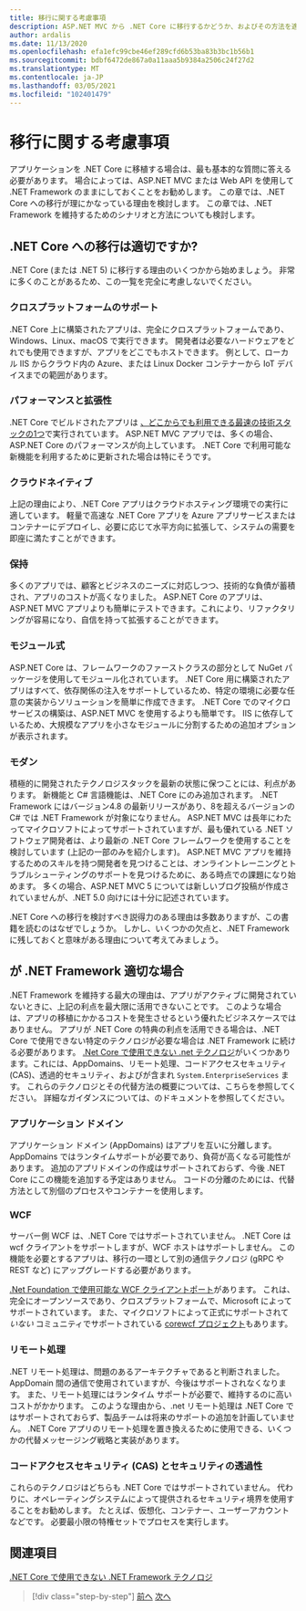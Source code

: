```yaml
---
title: 移行に関する考慮事項
description: ASP.NET MVC から .NET Core に移行するかどうか、およびその方法を適切に判断するために、チームは何を知る必要がありますか。
author: ardalis
ms.date: 11/13/2020
ms.openlocfilehash: efa1efc99cbe46ef289cfd6b53ba83b3bc1b56b1
ms.sourcegitcommit: bdbf6472de867a0a11aaa5b9384a2506c24f27d2
ms.translationtype: MT
ms.contentlocale: ja-JP
ms.lasthandoff: 03/05/2021
ms.locfileid: "102401479"
---
```

# <a name="migration-considerations"></a>移行に関する考慮事項

アプリケーションを .NET Core に移植する場合は、最も基本的な質問に答える必要があります。 場合によっては、ASP.NET MVC または Web API を使用して .NET Framework のままにしておくことをお勧めします。 この章では、.NET Core への移行が理にかなっている理由を検討します。 この章では、.NET Framework を維持するためのシナリオと方法についても検討します。

## <a name="is-migration-to-net-core-appropriate"></a>.NET Core への移行は適切ですか?

.NET Core (または .NET 5) に移行する理由のいくつかから始めましょう。 非常に多くのことがあるため、この一覧を完全に考慮しないでください。

### <a name="cross-platform-support"></a>クロスプラットフォームのサポート

.NET Core 上に構築されたアプリは、完全にクロスプラットフォームであり、Windows、Linux、macOS で実行できます。 開発者は必要なハードウェアをどれでも使用できますが、アプリをどこでもホストできます。 例として、ローカル IIS からクラウド内の Azure、または Linux Docker コンテナーから IoT デバイスまでの範囲があります。

### <a name="performance-and-scalability"></a>パフォーマンスと拡張性

.NET Core でビルドされたアプリは [、どこからでも利用できる最速の技術スタックの1つ](https://www.techempower.com/benchmarks/#hw=ph&test=plaintext)で実行されています。 ASP.NET MVC アプリでは、多くの場合、ASP.NET Core のパフォーマンスが向上しています。 .NET Core で利用可能な新機能を利用するために更新された場合は特にそうです。

### <a name="cloud-native"></a>クラウドネイティブ

上記の理由により、.NET Core アプリはクラウドホスティング環境での実行に適しています。 軽量で高速な .NET Core アプリを Azure アプリサービスまたはコンテナーにデプロイし、必要に応じて水平方向に拡張して、システムの需要を即座に満たすことができます。

### <a name="maintainable"></a>保持

多くのアプリでは、顧客とビジネスのニーズに対応しつつ、技術的な負債が蓄積され、アプリのコストが高くなりました。 ASP.NET Core のアプリは、ASP.NET MVC アプリよりも簡単にテストできます。これにより、リファクタリングが容易になり、自信を持って拡張することができます。

### <a name="modular"></a>モジュール式

ASP.NET Core は、フレームワークのファーストクラスの部分として NuGet パッケージを使用してモジュール化されています。 .NET Core 用に構築されたアプリはすべて、依存関係の注入をサポートしているため、特定の環境に必要な任意の実装からソリューションを簡単に作成できます。 .NET Core でのマイクロサービスの構築は、ASP.NET MVC を使用するよりも簡単です。 IIS に依存しているため、大規模なアプリを小さなモジュールに分割するための追加オプションが表示されます。

### <a name="modern"></a>モダン

積極的に開発されたテクノロジスタックを最新の状態に保つことには、利点があります。 新機能と C# 言語機能は、.NET Core にのみ追加されます。 .NET Framework にはバージョン4.8 の最新リリースがあり、8を超えるバージョンの C# では .NET Framework が対象になりません。 ASP.NET MVC は長年にわたってマイクロソフトによってサポートされていますが、最も優れている .NET ソフトウェア開発者は、より最新の .NET Core フレームワークを使用することを検討しています (上記の一部のみを紹介します)。 ASP.NET MVC アプリを維持するためのスキルを持つ開発者を見つけることは、オンライントレーニングとトラブルシューティングのサポートを見つけるために、ある時点での課題になり始めます。 多くの場合、ASP.NET MVC 5 については新しいブログ投稿が作成されていませんが、.NET 5.0 向けには十分に記述されています。

.NET Core への移行を検討すべき説得力のある理由は多数ありますが、この書籍を読むのはなぜでしょうか。 しかし、いくつかの欠点と、.NET Framework に残しておくと意味がある理由について考えてみましょう。

## <a name="when-is-net-framework-appropriate"></a>が .NET Framework 適切な場合

.NET Framework を維持する最大の理由は、アプリがアクティブに開発されていないときに、上記の利点を最大限に活用できないことです。 このような場合は、アプリの移植にかかるコストを発生させるという優れたビジネスケースではありません。 アプリが .NET Core の特典の利点を活用できる場合は、.NET Core で使用できない特定のテクノロジが必要な場合は .NET Framework に続ける必要があります。 [.Net Core で使用できない .net テクノロジ](../../core/porting/net-framework-tech-unavailable.md)がいくつかあります。これには、AppDomains、リモート処理、コードアクセスセキュリティ (CAS)、透過的セキュリティ、およびが含まれ `System.EnterpriseServices` ます。 これらのテクノロジとその代替方法の概要については、こちらを参照してください。 詳細なガイダンスについては、のドキュメントを参照してください。

### <a name="application-domains"></a>アプリケーション ドメイン

アプリケーション ドメイン (AppDomains) はアプリを互いに分離します。 AppDomains ではランタイムサポートが必要であり、負荷が高くなる可能性があります。 追加のアプリドメインの作成はサポートされておらず、今後 .NET Core にこの機能を追加する予定はありません。 コードの分離のためには、代替方法として別個のプロセスやコンテナーを使用します。

### <a name="wcf"></a>WCF

サーバー側 WCF は、.NET Core ではサポートされていません。 .NET Core は wcf クライアントをサポートしますが、WCF ホストはサポートしません。 この機能を必要とするアプリは、移行の一環として別の通信テクノロジ (gRPC や REST など) にアップグレードする必要があります。

[.Net Foundation で使用可能な WCF クライアントポート](../../core/dotnet-five.md#windows-communication-foundation)があります。 これは、完全にオープンソースであり、クロスプラットフォームで、Microsoft によってサポートされています。 また、マイクロソフトによって正式にサポートされて *いない* コミュニティでサポートされている [corewcf プロジェクト](https://github.com/CoreWCF/CoreWCF)もあります。

### <a name="remoting"></a>リモート処理

.NET リモート処理は、問題のあるアーキテクチャであると判断されました。 AppDomain 間の通信で使用されていますが、今後はサポートされなくなります。 また、リモート処理にはランタイム サポートが必要で、維持するのに高いコストがかかります。 このような理由から、.net リモート処理は .NET Core ではサポートされておらず、製品チームは将来のサポートの追加を計画していません。 .NET Core アプリのリモート処理を置き換えるために使用できる、いくつかの代替メッセージング戦略と実装があります。

### <a name="code-access-security-cas-and-security-transparency"></a>コードアクセスセキュリティ (CAS) とセキュリティの透過性

これらのテクノロジはどちらも .NET Core ではサポートされていません。 代わりに、オペレーティングシステムによって提供されるセキュリティ境界を使用することをお勧めします。 たとえば、仮想化、コンテナー、ユーザーアカウントなどです。 必要最小限の特権セットでプロセスを実行します。

## <a name="references"></a>関連項目

[.NET Core で使用できない .NET Framework テクノロジ](../../core/porting/net-framework-tech-unavailable.md)

>[!div class="step-by-step"]
>[前へ](introduction.md)
>[次へ](migrate-aspnet-core-2-1.md)
